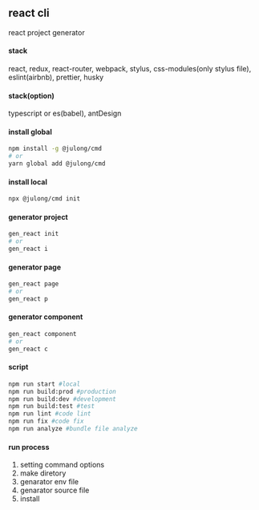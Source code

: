 ## react cli
react project generator

#### stack
react, redux, react-router, webpack, stylus, css-modules(only stylus file), eslint(airbnb), prettier, husky

#### stack(option)
typescript or es(babel), antDesign

#### install global
```sh
npm install -g @julong/cmd
# or 
yarn global add @julong/cmd
```

#### install local
```sh
npx @julong/cmd init
```

#### generator project
```sh
gen_react init 
# or
gen_react i
```

#### generator page 
```sh
gen_react page
# or
gen_react p
```

#### generator component 
```sh
gen_react component
# or
gen_react c
```

#### script
```sh
npm run start #local
npm run build:prod #production
npm run build:dev #development
npm run build:test #test
npm run lint #code lint
npm run fix #code fix
npm run analyze #bundle file analyze
```

#### run process
1. setting command options
2. make diretory
3. genarator env file
4. genarator source file
5. install